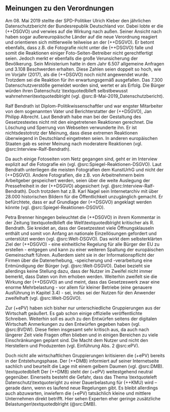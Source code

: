 ## Meinungen zu den Verordnungen

Am 08. Mai 2019 stellte der SPD-Politiker Ulrich Kleber den jährlichen Datenschutzbericht der Bundesrepublik Deutschland vor. Dabei lobte er die (++DSGVO) und verwies auf die Wirkung nach außen. Seiner Ansicht nach haben sogar außereuropäische Länder auf die neue Verordnung reagiert und orientieren sich mittlerweile teilweise an der (++DSGVO). Er betont ebenfalls, dass z.B. die Fotografie nicht unter die (++DSGVO) falle und somit die Reaktionen einiger Foto-Seiten-Betreiber nicht gerechtfertigt seien. Jedoch merkt er ebenfalls die große Verunsicherung der Bevölkerung. Sein Ministerium hatte in dem Jahr 6.507 allgemeine Anfragen und 3.108 Beschwerden erhalten. Diese Zahlen seien doppelt so hoch, wie im Vorjahr (2017), als die (++DSGVO) noch nicht angewendet wurde. Trotzdem sei die Reaktion für ihn erwartungsgemäß ausgefallen. Das 7.300 Datenschutzverstöße gemeldet worden sind, wertet er als Erfolg. Die Bürger würden ihren Datenschutz \textquotedblleft selbstbewusst wahrnehmen\textquotedblright (vgl. @src:8-Mai-2019_Datenschutzbericht).

Ralf Bendrath ist Diplom-Politikwissenschaftler und war engster Mitarbeiter von dem sogenannten Vater und Berichterstatter der (++DSGVO), Jan Philipp Albrecht. Laut Bendrath habe man bei der Gestaltung des Gesetzestextes nicht mit den eingetretenen Reaktionen gerechnet. Die Löschung und Sperrung von Webseiten verwunderte ihn. Er ist nichtsdestotrotz der Meinung, dass diese extremen Reaktionen überwiegend in Deutschland eingetreten seien. In anderen europäischen Staaten gab es seiner Meinung nach moderatere Reaktionen (vgl. @src:Interview-Ralf-Bendrath).

Da auch einige Fotoseiten vom Netz gegangen sind, geht er im Interview explizit auf die Fotografie ein (vgl. @src:Spiegel-Reaktionen-DSGVO). Laut Bendrath unterliegen die meisten Fotografien dem KunstUrhG und nicht der (++DSGVO). Andere Fotografien, die z.B. von Arbeitnehmern beim Arbeitgeber gespeichert werden, seien über die weite Auslegung der Pressefreiheit in der (++DSGVO) abgesichert (vgl. @src:Interview-Ralf-Bendrath). Doch trotzdem hat z.B. Karl Nagel sein Internetarchiv mit über 28.000 historischen Bildern für die Öffentlichkeit unzugänglich gemacht. Er befürchtete, dass er auf Grundlage der (++DSGVO) angeklagt werden könnte (vgl. @src:Spiegel-Reaktionen-DSGVO).

Petra Brenner hingegen beleuchtet die (++DSGVO) in ihrem Kommentar in der Zeitung \textquotedblleft die Welt\textquotedblright kritischer als R. Bendrath. Sie kreidet an, dass der Gesetzestext viele Öffnungsklauseln enthält und somit von Anfang an nationale Einzellösungen gefordert und unterstützt werden (vgl. @src:Welt-DSGVO). Das wirkt dem selbsterklärten Ziel der (++DSGVO) - eine einheitliche Regelung für alle Bürger der EU zu erstellen - entgegen und kann zu einer weiteren Spaltung der europäischen Gemeinschaft führen. Außerdem sieht sie in der Informationspflicht der Firmen über die Datenerhebung, -speicherung und -verarbeitung eine Entmündigung der Bürger (vgl. @src:Welt-DSGVO). Dabei bezieht sie allerdings keine Stellung dazu, dass der Nutzer im Zweifel nicht immer bemerkt, dass Daten von ihm erhoben werden. Weiterhin zweifelt sie die Wirkung der (++DSGVO) an und meint, dass das Gesetzeswerk zwar eine enorme Mehrbelastung - vor allem für kleiner Betriebe (eine genauere Ausführung in Kapitel 3.4) - sei, indes sei der Nutzen für den Anwender zweifelhaft (vgl. @src:Welt-DSGVO).

Zur (+ePV) haben sich bisher nur unterschiedliche Gruppierungen aus der Wirtschaft geäußert. Es gab schon einige offizielle veröffentlichte Schreiben. Weiterhin soll es auch zu den Entwürfen seitens der digitalen Wirtschaft Anmerkungen zu den Entwürfen gegeben haben (vgl. @src:BVDW). Diese fielen insgesamt sehr kritisch aus, da auch nach längerer Zeit viele Fragen offen blieben und in einigen Bereichen zu viele Einschränkungen geplant sind. Die Macht dem Nutzer und nicht den Herstellern und Produzenten (vgl. Einführung Abs. 2 @src:ePV).

Doch nicht alle wirtschaftlichen Gruppierungen kritisieren die (+ePV) bereits in der Entstehungsphase. Der (++DMB) informiert auf seiner Internetseite sachlich und beurteilt die Lage mit einem gelbem Daumen (vgl. @src:DMB). \textquotedblleft Der (++DMB) steht der (+ePV) weitestgehend neutral gegenüber. Einerseits besteht die Gefahr, dass das Thema \textquoteleft Datenschutz\textquoteright zu einer Dauerbelastung für (++KMU) wird – gerade dann, wenn es laufend neue Regelungen gibt. Es bleibt allerdings auch abzuwarten, inwiefern die (+ePV) tatsächlich kleine und mittlere Unternehmen direkt betrifft. Hier sehen Experten eher geringe zusätzliche Belastungen\textquotedblright (@src:DMB).
